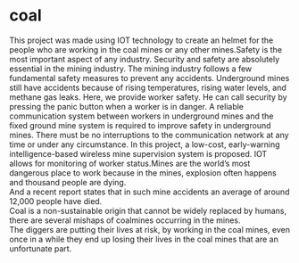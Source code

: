 # coal
This project was made using IOT technology to create an helmet for the people who are working in the coal mines or any other mines.Safety is the most important aspect of any industry. Security and safety are absolutely essential in the mining industry. The mining industry follows a few fundamental safety measures to prevent any accidents. Underground mines still have accidents because of rising temperatures, rising water levels, and methane gas leaks. Here, we provide worker safety. He can call security by pressing the panic button when a worker is in danger. A reliable communication system between workers in underground mines and the fixed ground mine system is required to improve safety in underground mines. There must be no interruptions to the communication network at any time or under any circumstance. In this project, a low-cost, early-warning intelligence-based wireless mine supervision system is proposed. IOT allows for monitoring of worker status.Mines are the world’s most dangerous place to work because in the mines, explosion often happens and thousand people are dying.   
And a recent report states that in such mine accidents an average of around 12,000 people have died.   
Coal is a non-sustainable origin that cannot be widely replaced by humans, there are several mishaps of coalmines occurring in the mines.   
The diggers are putting their lives at risk, by working in the    coal mines, even once in a while they end up losing their lives in the coal mines that are an unfortunate part.
